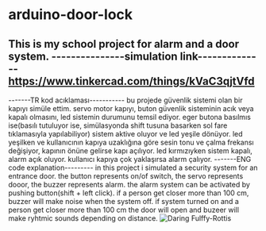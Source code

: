 
# arduino-door-lock
This is my school project for alarm and a door system.
---------------simulation link--------------
https://www.tinkercad.com/things/kVaC3qjtVfd
--------------------------------------------
-------TR kod acıklaması-----------
bu projede güvenlik sistemi olan bir kapıyı simüle ettim.
servo motor kapıyı, buton güvenlik sisteminin acık veya kapalı olmasını, led sistemin durumunu temsil ediyor.
eger butona basılmıs ise(basılı tutuluyor ise, simülasyonda shift tusuna basarken sol fare tıklamasıyla yapılabiliyor) sistem aktive oluyor ve led yeşile dönüyor.
led yeşilken ve kullanıcının kapıya uzaklığına göre sesin tonu ve çalma frekansı değişiyor, kapının önüne gelirse kapı açılıyor.
led kırmızıyken sistem kapalı, alarm açık oluyor. kullanıcı kapıya çok yaklaşırsa alarm çalıyor.
-------ENG code explanation---------
in this project i simulated a security system for an entrance door.
the button represents on/of switch, the servo represents dooor, the buzzer represents alarm.
the alarm system can be activated by pushing button(shift + left click). if a person get closer more than 100 cm, buzzer will make noise when the system off.
if system turned on and a person get closer more than 100 cm the door will open and buzeer will make ryhtmic sounds depending on distance.
![Daring Fulffy-Rottis](https://user-images.githubusercontent.com/77054769/113489830-208a2e80-94cf-11eb-9088-07882fc545c0.png)
